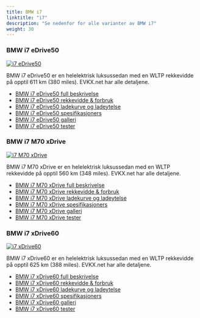 ```yaml
---
title: BMW i7
linktitle: "i7"
description: "Se nedenfor for alle varianter av BMW i7"
weight: 30
---
```

### BMW i7 eDrive50

<a href="i7_edrive50/"><img src="https://media.evkx.net/multimedia/models/bmw/i7/i7_edrive50/main_1_st.jpg" class="img-fluid" alt="i7 eDrive50" ></a>

BMW i7 eDrive50 er en helelektrisk luksussedan med en WLTP rekkevidde på opptil 611 km (380 miles). EVKX.net har alle detaljene. 

- [BMW i7 eDrive50 full beskrivelse](i7_edrive50/)
- [BMW i7 eDrive50 rekkevidde & forbruk](i7_edrive50/rangeandconsumption)
- [BMW i7 eDrive50 ladekurve og ladeytelse](i7_edrive50/chargingcurve)
- [BMW i7 eDrive50 spesifikasjoners](i7_edrive50/specifications)
- [BMW i7 eDrive50 galleri](i7_edrive50/gallery)
- [BMW i7 eDrive50 tester](i7_edrive50/reviews)

### BMW i7 M70 xDrive

<a href="i7_m70_xdrive/"><img src="https://media.evkx.net/multimedia/models/bmw/i7/i7_m70_xdrive/main_1_st.jpg" class="img-fluid" alt="i7 M70 xDrive" ></a>

BMW i7 M70 xDrive er en helelektrisk luksussedan med en WLTP rekkevidde på opptil 560 km (348 miles). EVKX.net har alle detaljene. 

- [BMW i7 M70 xDrive full beskrivelse](i7_m70_xdrive/)
- [BMW i7 M70 xDrive rekkevidde & forbruk](i7_m70_xdrive/rangeandconsumption)
- [BMW i7 M70 xDrive ladekurve og ladeytelse](i7_m70_xdrive/chargingcurve)
- [BMW i7 M70 xDrive spesifikasjoners](i7_m70_xdrive/specifications)
- [BMW i7 M70 xDrive galleri](i7_m70_xdrive/gallery)
- [BMW i7 M70 xDrive tester](i7_m70_xdrive/reviews)

### BMW i7 xDrive60

<a href="i7_xdrive60/"><img src="https://media.evkx.net/multimedia/models/bmw/i7/i7_xdrive60/main_1_st.jpg" class="img-fluid" alt="i7 xDrive60" ></a>

BMW i7 xDrive60 er en helelektrisk luksussedan med en WLTP rekkevidde på opptil 625 km (388 miles). EVKX.net har alle detaljene. 

- [BMW i7 xDrive60 full beskrivelse](i7_xdrive60/)
- [BMW i7 xDrive60 rekkevidde & forbruk](i7_xdrive60/rangeandconsumption)
- [BMW i7 xDrive60 ladekurve og ladeytelse](i7_xdrive60/chargingcurve)
- [BMW i7 xDrive60 spesifikasjoners](i7_xdrive60/specifications)
- [BMW i7 xDrive60 galleri](i7_xdrive60/gallery)
- [BMW i7 xDrive60 tester](i7_xdrive60/reviews)

